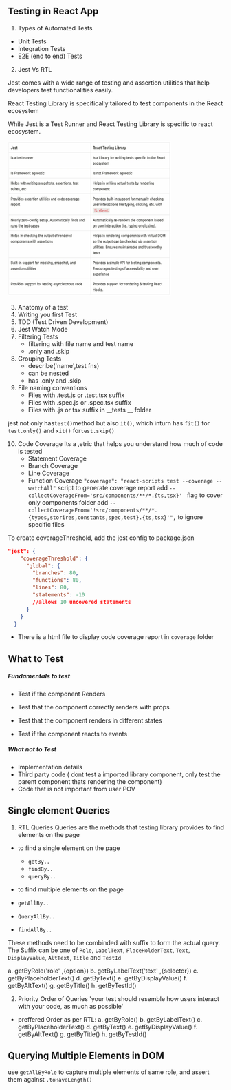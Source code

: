 ## Testing in React App

1. Types of Automated Tests
* Unit Tests
* Integration Tests
* E2E (end to end) Tests

2. Jest Vs RTL

Jest comes with a wide range of testing and assertion utilities that help developers test functionalities easily.

 React Testing Library is specifically tailored to test components in the React ecosystem

While Jest is a Test Runner and React Testing Library is specific to react ecosystem.

<img  src='./image.png' height='360px' width='380px' />

3. Anatomy of a test
4. Writing you first Test 
5. TDD (Test Driven Development)
6. Jest Watch Mode
7. Filtering Tests
    * filtering with file name and test name
    * .only and .skip
8. Grouping Tests
    * describe('name',test fns)
    * can be nested
    * has .only and .skip
9. File naming conventions
    - Files with .test.js or .test.tsx suffix
    - Files with .spec.js or .spec.tsx suffix
    - Files with .js or tsx suffix in __tests __ folder

jest not only has` test() `method but also `it()`, which inturn has `fit()` for `test.only()` and `xit()` for`test.skip()`

10. Code Coverage
 Its a ,etric that helps you understand how much of code is tested 
    - Statement Coverage
    - Branch Coverage
    - Line Coverage
    - Function Coverage
`"coverage": "react-scripts test --coverage --watchAll"` script to generate coverage report 
 add `--collectCoverageFrom='src/components/**/*.{ts,tsx}' ` flag to cover only components folder
add `--collectCoverageFrom='!src/components/**/*.{types,storires,constants,spec,test}.{ts,tsx}'",` to ignore specific files

To create coverageThreshold, add the jest config to package.json
```json
"jest": {
    "coverageThreshold": {
      "global": {
        "branches": 80,
        "functions": 80,
        "lines": 80,
        "statements": -10
        //allows 10 uncovered statements
      }
    }
  }
  ```

- There is a html file to display code coverage report in `coverage` folder

## What to Test

<h5> Fundamentals to test </h5>

- Test if the component Renders

- Test that the component correctly renders with props

- Test that the component renders in different states
- Test if the component reacts to events

<h5> What not to Test</h5>

- Implementation details
- Third party code ( dont test a imported library component, only  test the  parent component thats rendering the component)
- Code that is not important from user POV


## Single element Queries

1. RTL Queries
Queries are the methods that testing library provides to find elements on the page

* to find a single element on the page
  * `getBy..`
  * `findBy..`
  * `queryBy..`

* to find multiple elements on the page 
 * `getAllBy..`
 * `QueryAllBy..`
 * `findAllBy..`

These methods need to be combinded with suffix to form the actual query.
The Suffix can be one of `Role`, `LabelText`, `PlaceHolderText`, `Text`, `DisplayValue`, `AltText`, `Title` and `TestId`

a. getByRole('role' ,{option})
b. getByLabelText('text' ,{selector})
c. getByPlaceholderText()
d. getByText()
e. getByDisplayValue()
f. getByAltText()
g. getByTitle()
h. getByTestId()

2. Priority Order of Queries 
 'your test should resemble  how users interact with your code, as much as possible'
 - preffered Order  as per RTL:
  a. getByRole()
  b. getByLabelText()
  c. getByPlaceholderText()
  d. getByText()
  e. getByDisplayValue()
    f. getByAltText()
    g. getByTitle()
      h. getByTestId()

 ## Querying Multiple Elements in DOM

 use `getAllByRole` to capture multiple elements of same role, and assert them against `.toHaveLength()`

